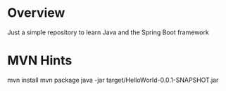 # Overview

Just a simple repository to learn Java and the Spring Boot framework 


# MVN Hints

mvn install
mvn package 
java -jar target/HelloWorld-0.0.1-SNAPSHOT.jar 